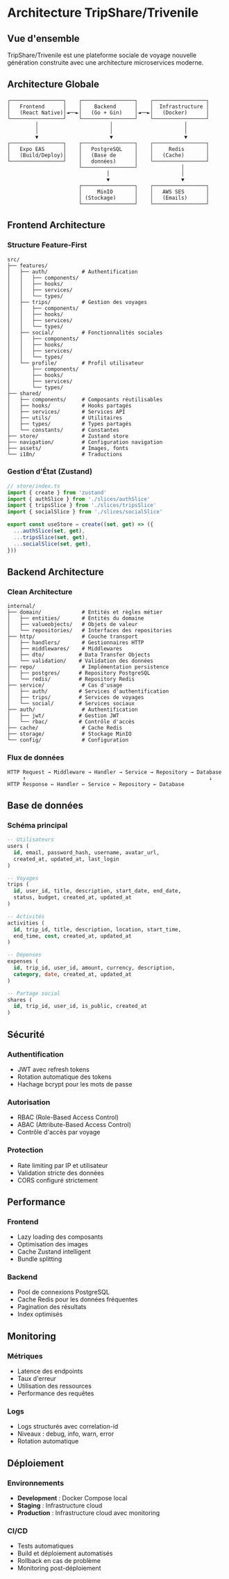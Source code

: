# Architecture TripShare/Trivenile

## Vue d'ensemble

TripShare/Trivenile est une plateforme sociale de voyage nouvelle génération construite avec une architecture microservices moderne.

## Architecture Globale

```
┌─────────────────┐    ┌─────────────────┐    ┌─────────────────┐
│   Frontend      │    │    Backend      │    │  Infrastructure │
│   (React Native)│◄──►│   (Go + Gin)    │◄──►│   (Docker)      │
└─────────────────┘    └─────────────────┘    └─────────────────┘
         │                       │                       │
         │                       │                       │
         ▼                       ▼                       ▼
┌─────────────────┐    ┌─────────────────┐    ┌─────────────────┐
│   Expo EAS      │    │   PostgreSQL    │    │     Redis       │
│   (Build/Deploy)│    │   (Base de      │    │   (Cache)       │
└─────────────────┘    │   données)      │    └─────────────────┘
                       └─────────────────┘              │
                                │                       │
                                ▼                       ▼
                       ┌─────────────────┐    ┌─────────────────┐
                       │     MinIO       │    │   AWS SES       │
                       │ (Stockage)      │    │   (Emails)      │
                       └─────────────────┘    └─────────────────┘
```

## Frontend Architecture

### Structure Feature-First
```
src/
├── features/
│   ├── auth/           # Authentification
│   │   ├── components/
│   │   ├── hooks/
│   │   ├── services/
│   │   └── types/
│   ├── trips/          # Gestion des voyages
│   │   ├── components/
│   │   ├── hooks/
│   │   ├── services/
│   │   └── types/
│   ├── social/         # Fonctionnalités sociales
│   │   ├── components/
│   │   ├── hooks/
│   │   ├── services/
│   │   └── types/
│   └── profile/        # Profil utilisateur
│       ├── components/
│       ├── hooks/
│       ├── services/
│       └── types/
├── shared/
│   ├── components/     # Composants réutilisables
│   ├── hooks/          # Hooks partagés
│   ├── services/       # Services API
│   ├── utils/          # Utilitaires
│   ├── types/          # Types partagés
│   └── constants/      # Constantes
├── store/              # Zustand store
├── navigation/         # Configuration navigation
├── assets/             # Images, fonts
└── i18n/               # Traductions
```

### Gestion d'État (Zustand)
```typescript
// store/index.ts
import { create } from 'zustand'
import { authSlice } from './slices/authSlice'
import { tripsSlice } from './slices/tripsSlice'
import { socialSlice } from './slices/socialSlice'

export const useStore = create((set, get) => ({
  ...authSlice(set, get),
  ...tripsSlice(set, get),
  ...socialSlice(set, get),
}))
```

## Backend Architecture

### Clean Architecture
```
internal/
├── domain/             # Entités et règles métier
│   ├── entities/       # Entités du domaine
│   ├── valueobjects/   # Objets de valeur
│   └── repositories/   # Interfaces des repositories
├── http/               # Couche transport
│   ├── handlers/       # Gestionnaires HTTP
│   ├── middlewares/    # Middlewares
│   ├── dto/           # Data Transfer Objects
│   └── validation/    # Validation des données
├── repo/               # Implémentation persistence
│   ├── postgres/      # Repository PostgreSQL
│   └── redis/         # Repository Redis
├── service/            # Cas d'usage
│   ├── auth/          # Services d'authentification
│   ├── trips/         # Services de voyages
│   └── social/        # Services sociaux
├── auth/               # Authentification
│   ├── jwt/           # Gestion JWT
│   └── rbac/          # Contrôle d'accès
├── cache/              # Cache Redis
├── storage/            # Stockage MinIO
└── config/             # Configuration
```

### Flux de données
```
HTTP Request → Middleware → Handler → Service → Repository → Database
     ↑                                                           ↓
HTTP Response ← Handler ← Service ← Repository ← Database
```

## Base de données

### Schéma principal
```sql
-- Utilisateurs
users (
  id, email, password_hash, username, avatar_url,
  created_at, updated_at, last_login
)

-- Voyages
trips (
  id, user_id, title, description, start_date, end_date,
  status, budget, created_at, updated_at
)

-- Activités
activities (
  id, trip_id, title, description, location, start_time,
  end_time, cost, created_at, updated_at
)

-- Dépenses
expenses (
  id, trip_id, user_id, amount, currency, description,
  category, date, created_at, updated_at
)

-- Partage social
shares (
  id, trip_id, user_id, is_public, created_at
)
```

## Sécurité

### Authentification
- JWT avec refresh tokens
- Rotation automatique des tokens
- Hachage bcrypt pour les mots de passe

### Autorisation
- RBAC (Role-Based Access Control)
- ABAC (Attribute-Based Access Control)
- Contrôle d'accès par voyage

### Protection
- Rate limiting par IP et utilisateur
- Validation stricte des données
- CORS configuré strictement

## Performance

### Frontend
- Lazy loading des composants
- Optimisation des images
- Cache Zustand intelligent
- Bundle splitting

### Backend
- Pool de connexions PostgreSQL
- Cache Redis pour les données fréquentes
- Pagination des résultats
- Index optimisés

## Monitoring

### Métriques
- Latence des endpoints
- Taux d'erreur
- Utilisation des ressources
- Performance des requêtes

### Logs
- Logs structurés avec correlation-id
- Niveaux : debug, info, warn, error
- Rotation automatique

## Déploiement

### Environnements
- **Development** : Docker Compose local
- **Staging** : Infrastructure cloud
- **Production** : Infrastructure cloud avec monitoring

### CI/CD
- Tests automatiques
- Build et déploiement automatisés
- Rollback en cas de problème
- Monitoring post-déploiement
